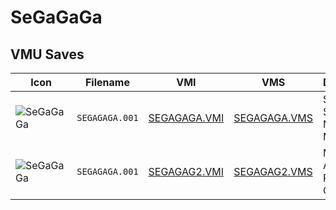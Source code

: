 # SeGaGaGa

## VMU Saves

| Icon | Filename | VMI | VMS | Description |
|------|----------|-----|-----|-------------|
| ![SeGaGaGa](../icons/SEGAGAGA.001.GIF) | `SEGAGAGA.001` | [SEGAGAGA.VMI](SEGAGAGA.VMI) | [SEGAGAGA.VMS](SEGAGAGA.VMS) | Super Save! Money Max!
| ![SeGaGaGa](../icons/SEGAGAGA.001.GIF) | `SEGAGAGA.001` | [SEGAGAG2.VMI](SEGAGAG2.VMI) | [SEGAGAG2.VMS](SEGAGAG2.VMS) | Minigame ALL ROUND CLEAR!
